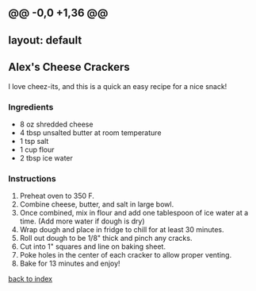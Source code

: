 @@ -0,0 +1,36 @@
---
layout: default
---

<!---
This is a comment. Note the triple dash to start, but double to end
-->

## Alex's Cheese Crackers
<!---
Name: Alexandra Sabala
-->
I love cheez-its, and this is a quick an easy recipe for a nice snack!

### Ingredients
- 8 oz shredded cheese
- 4 tbsp unsalted butter at room temperature
- 1 tsp salt
- 1 cup flour
- 2 tbsp ice water

### Instructions
1. Preheat oven to 350 F.
2. Combine cheese, butter, and salt in large bowl.
3. Once combined, mix in flour and add one tablespoon of ice water at a time. (Add more water if dough is dry)
4. Wrap dough and place in fridge to chill for at least 30 minutes.
5. Roll out dough to be 1/8" thick and pinch any cracks.
6. Cut into 1" squares and line on baking sheet.
7. Poke holes in the center of each cracker to allow proper venting.
8. Bake for 13 minutes and enjoy!

<!--
Keep this link to return to the index
-->
[back to index](../)

